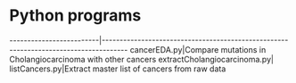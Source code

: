 # Python programs

-------------------------|-------------------------------------------------------------------------------------
cancerEDA.py|Compare mutations in Cholangiocarcinoma with other cancers
extractCholangiocarcinoma.py|
listCancers.py|Extract master list of cancers from raw data
